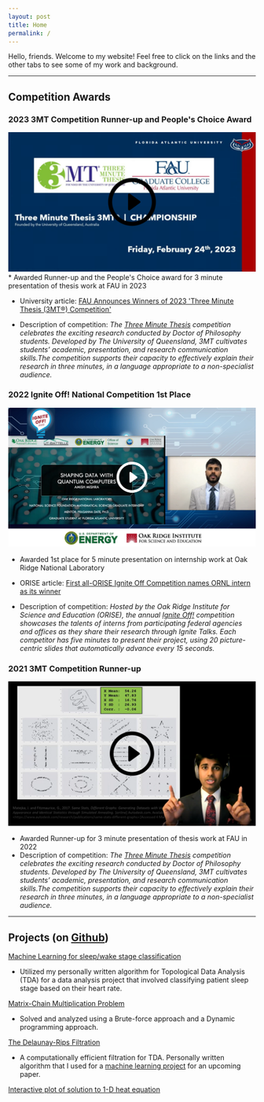 ```yaml
---
layout: post
title: Home
permalink: /
---
```


Hello, friends. Welcome to my website! Feel free to click on the links and the other tabs to see some of my work and background.

<hr>

## Competition Awards
### 2023 3MT Competition Runner-up and People's Choice Award
<div class='video_imgs'>
    <a href="https://www.youtube.com/watch?v=JT62acVG7zA"><img src="/assets/img/3mt_2023_screenshot_play.png" alt="Amish Mishra, FAU 2023 3MT® Competitor"></a>
</div> 
* Awarded Runner-up and the People's Choice award for 3 minute presentation of thesis work at FAU in 2023

* University article: [FAU Announces Winners of 2023 'Three Minute Thesis (3MT®) Competition'](https://www.fau.edu/newsdesk/articles/fau-announces-winners-2023-three-minute-thesis)

* Description of competition: *The [Three Minute Thesis](https://threeminutethesis.uq.edu.au/higher-degrees-researchstart-your-3mt-journey-here) competition celebrates the exciting research conducted by Doctor of Philosophy students. Developed by The University of Queensland, 3MT cultivates students’ academic, presentation, and research communication skills.The competition supports their capacity to effectively explain their research in three minutes, in a language appropriate to a non-specialist audience.*


### 2022 Ignite Off! National Competition 1st Place

<div class='video_imgs'>
    <a href="https://vimeo.com/734537714"><img src="/assets/img/ignite-off_screenshot_play.png" alt="Ignite off! talk"></a>
</div>

* Awarded 1st place for 5 minute presentation on internship work at Oak Ridge National Laboratory 

* ORISE article: [First all-ORISE Ignite Off Competition names ORNL intern as its winner](https://orise.orau.gov/news/archive/2022/first-all-orise-ignite-off-competition-names-ornl-intern-as-its-winner.html)

* Description of competition: *Hosted by the Oak Ridge Institute for Science and Education (ORISE), the annual [Ignite Off!](https://orise.orau.gov/resources/stem/professional-development/during-the-internship/ignite-off-competition.html) competition showcases the talents of interns from participating federal agencies and offices as they share their research through Ignite Talks. Each competitor has five minutes to present their project, using 20 picture-centric slides that automatically advance every 15 seconds.*



### 2021 3MT Competition Runner-up

<div class='video_imgs'>
    <a href="https://youtu.be/IsaGI1OBNhE"><img src="/assets/img/3mt_thesis_screeshot_play.png" alt="Seeing Data: For Now We see Dimly, but Soon We Will See Shape to Shape"></a>
</div>

* Awarded Runner-up for 3 minute presentation of thesis work at FAU in 2022
* Description of competition: *The [Three Minute Thesis](https://threeminutethesis.uq.edu.au/higher-degrees-researchstart-your-3mt-journey-here) competition celebrates the exciting research conducted by Doctor of Philosophy students. Developed by The University of Queensland, 3MT cultivates students’ academic, presentation, and research communication skills.The competition supports their capacity to effectively explain their research in three minutes, in a language appropriate to a non-specialist audience.*

<hr>

## Projects (on [Github](https://github.com/amish-mishra))

[Machine Learning for sleep/wake stage classification](https://github.com/amish-mishra/ML_Del-Rips_sleep_wake_classification)
* Utilized my personally written algorithm for Topological Data Analysis (TDA) for a data analysis project that involved classifying patient sleep stage based on their heart rate.  

[Matrix-Chain Multiplication Problem](https://github.com/amish-mishra/matrix-chain-multiplication)
* Solved and analyzed using a Brute-force approach and a Dynamic programming approach.  

[The Delaunay-Rips Filtration](https://github.com/amish-mishra/cechmate_DR)
* A computationally efficient filtration for TDA. Personally written algorithm that I used for a [machine learning project](https://github.com/amish-mishra/ML_Del-Rips_sleep_wake_classification) for an upcoming paper.  
 
[Interactive plot of solution to 1-D heat equation](https://github.com/amish-mishra/1d-heat-eqn)
